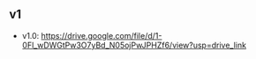 ## v1

* v1.0: https://drive.google.com/file/d/1-0Fl_wDWGtPw3O7yBd_N05ojPwJPHZf6/view?usp=drive_link
